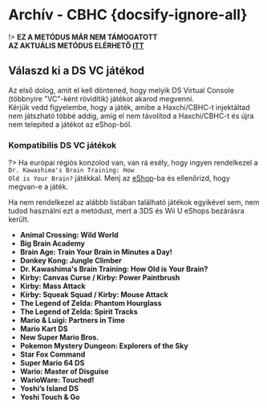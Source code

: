 # Archív - CBHC {docsify-ignore-all}

!> **EZ A METÓDUS MÁR NEM TÁMOGATOTT**  
**AZ AKTUÁLIS METÓDUS ELÉRHETŐ [ITT](../../introduction)**

## Válaszd ki a DS VC játékod

Az első dolog, amit el kell döntened, hogy melyik DS Virtual Console (többnyire "VC"-ként rövidítik) játékot akarod megvenni.  
Kérjük vedd figyelembe, hogy a játék, amibe a Haxchi/CBHC-t injektáltad nem játszható többé addig, amíg el nem távolítod a Haxchi/CBHC-t és újra nem telepíted a játékot az eShop-ból.

### Kompatibilis DS VC játékok

?> Ha európai régiós konzolod van, van rá esély, hogy ingyen rendelkezel a <code>Dr. Kawashima's <wbr>Brain <wbr>Training: <wbr>How <wbr>Old <wbr>is <wbr>Your <wbr>Brain?</code> játékkal. Menj az [eShop](https://en-americas-support.nintendo.com/app/answers/detail/a_id/8563/~/how-to-view-previously-downloaded-titles-on-wii-u)-ba és ellenőrizd, hogy megvan-e a játék.

Ha nem rendelkezel az alábbb listában található játékok egyikével sem, nem tudod használni ezt a metódust, mert a 3DS és Wii U eShops bezárásra került.

- **Animal Crossing: Wild World**
- **Big Brain Academy**
- **Brain Age: Train Your Brain in Minutes a Day!**
- **Donkey Kong: Jungle Climber**
- **Dr. Kawashima's Brain Training: How Old is Your Brain?**
- **Kirby: Canvas Curse / Kirby: Power Paintbrush**
- **Kirby: Mass Attack**
- **Kirby: Squeak Squad / Kirby: Mouse Attack**
- **The Legend of Zelda: Phantom Hourglass**
- **The Legend of Zelda: Spirit Tracks**
- **Mario & Luigi: Partners in Time**
- **Mario Kart DS**
- **New Super Mario Bros.**
- **Pokemon Mystery Dungeon: Explorers of the Sky**
- **Star Fox Command**
- **Super Mario 64 DS**
- **Wario: Master of Disguise**
- **WarioWare: Touched!**
- **Yoshi’s Island DS**
- **Yoshi Touch & Go**
